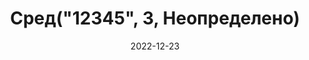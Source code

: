 ---
date: 2022-12-23
guid: 02794981-a56a-4033-a9ed-48ee957556af
title: 'Сред("12345", 3, Неопределено)'
question:
options:
    - ㅤ
    - 12
    - 2345
    - 345
    - Ошибка
correct: 4
explanation: |
    Да, "Неопределено" передать нельзя.  
    "Преобразование к типу число не может быть выполнено".  
    так что или передавай число, или не передавай ничего
tags:
    - strings
    - platform
source: https://t.me/JuniorOneS/439
---